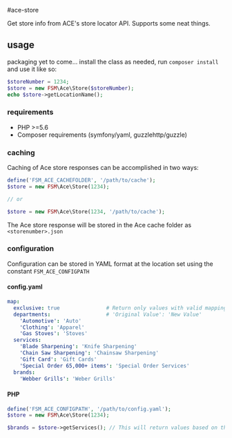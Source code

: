 #ace-store

Get store info from ACE's store locator API. Supports some neat things.

## usage

packaging yet to come... install the class as needed, run `composer install` and use it like so:

```php
$storeNumber = 1234;
$store = new FSM\Ace\Store($storeNumber);
echo $store->getLocationName();
```
### requirements

* PHP >=5.6
* Composer requirements (symfony/yaml, guzzlehttp/guzzle)

### caching

Caching of Ace store responses can be accomplished in two ways:

```php
define('FSM_ACE_CACHEFOLDER', '/path/to/cache');
$store = new FSM\Ace\Store(1234);

// or

$store = new FSM\Ace\Store(1234, '/path/to/cache');
```

The Ace store response will be stored in the Ace cache folder as `<storenumber>.json`

### configuration

Configuration can be stored in YAML format at the location set using the constant `FSM_ACE_CONFIGPATH`

#### config.yaml

```yaml
map:
  exclusive: true               # Return only values with valid mappings?
  departments:                  # 'Original Value': 'New Value'
    'Automotive': 'Auto'
    'Clothing': 'Apparel'
    'Gas Stoves': 'Stoves'
  services:
    'Blade Sharpening': 'Knife Sharpening'
    'Chain Saw Sharpening': 'Chainsaw Sharpening'
    'Gift Card': 'Gift Cards'
    'Special Order 65,000+ items': 'Special Order Services'
  brands:
    'Webber Grills': 'Weber Grills'
```

#### PHP
```php
define('FSM_ACE_CONFIGPATH', '/path/to/config.yaml');
$store = new FSM\Ace\Store(1234);

$brands = $store->getServices(); // This will return values based on the mapping above
```
